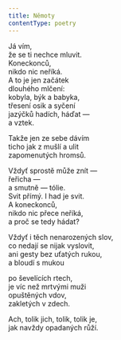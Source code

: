 ```yaml
---
title: Němoty
contentType: poetry
---
```


<section>

Já vím,  
že se ti nechce mluvit.  
Koneckonců,  
nikdo nic neříká.  
A to je jen začátek  
dlouhého mlčení:  
kobyla, býk a babyka,  
třesení osik a syčení  
jazýčků hadích, háďat —  
a vztek.

</section>

<section>

Takže jen ze sebe dávím  
ticho jak z mušlí a ulit  
zapomenutých hromsů.

</section>

<section>

Vždyť sprostě může znít —  
řeřicha —  
a smutně — tólie.  
Svit přímý. I had je svit.  
A koneckonců,  
nikdo nic přece neříká,  
a proč se tedy hádat?

</section>

<section>

Vždyť i těch nenarozených slov,  
co nedají se nijak vyslovit,  
ani gesty bez uťatých rukou,  
a bloudí s mukou

</section>

<section>

po ševelících rtech,  
je víc než mrtvými muži  
opuštěných vdov,  
zakletých v zdech.

</section>

<section>

Ach, tolik jich, tolik, tolik je,  
jak navždy opadaných růží.

</section>

